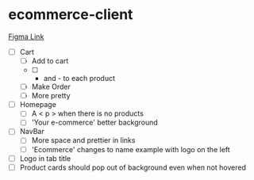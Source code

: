 # ecommerce-client

[Figma Link](https://www.figma.com/file/VXzSjUl7hOUqNhVtNRId1Q/Bootstrap-UI-Kit-(Community)?node-id=2489%3A799)

- [ ] Cart
    - [ ] Add to cart
    - [ ] + and - to each product
    - [ ] Make Order
    - [ ] More pretty

- [ ] Homepage
    - [ ] A < p > when there is no products
    - [ ] 'Your e-commerce' better background

- [ ] NavBar
    - [ ] More space and prettier in links
    - [ ] 'Ecommerce' changes to name example with logo on the left  

- [ ] Logo in tab title
- [ ] Product cards should pop out of background even when not hovered
